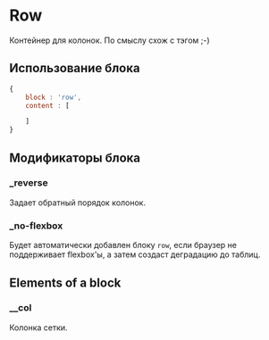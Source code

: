 # Row

Контейнер для колонок. По смыслу схож с тэгом <tr> ;-)

## Использование блока

``` js
{
    block : 'row',
    content : [

    ]
}
```

## Модификаторы блока

### _reverse

Задает обратный порядок колонок.

### _no-flexbox

Будет автоматически добавлен блоку `row`, если браузер не поддерживает flexbox'ы, а затем
создаст деградацию до таблиц.

## Elements of a block

### __col

Колонка сетки.
